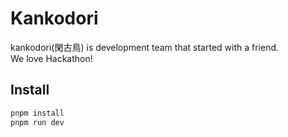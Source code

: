 # Kankodori
kankodori(閑古鳥) is development team that started with a friend.  
We love Hackathon!  

## Install

```sh
pnpm install
pnpm run dev
```

